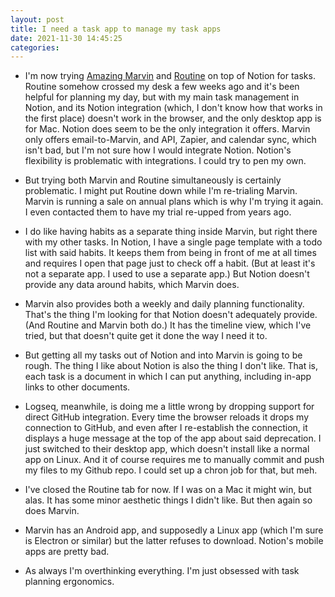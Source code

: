 ```yaml
---
layout: post
title: I need a task app to manage my task apps
date: 2021-11-30 14:45:25
categories:
---
```


- I'm now trying [Amazing Marvin](https://amazingmarvin.com/) and [Routine](https://routine.co/) on top of Notion for tasks. Routine somehow crossed my desk a few weeks ago and it's been helpful for planning my day, but with my main task management in Notion, and its Notion integration (which, I don't know how that works in the first place) doesn't work in the browser, and the only desktop app is for Mac. Notion does seem to be the only integration it offers. Marvin only offers email-to-Marvin, and API, Zapier, and calendar sync, which isn't bad, but I'm not sure how I would integrate Notion. Notion's flexibility is problematic with integrations. I could try to pen my own.

- But trying both Marvin and Routine simultaneously is certainly problematic. I might put Routine down while I'm re-trialing Marvin. Marvin is running a sale on annual plans which is why I'm trying it again. I even contacted them to have my trial re-upped from years ago.

- I do like having habits as a separate thing inside Marvin, but right there with my other tasks. In Notion, I have a single page template with a todo list with said habits. It keeps them from being in front of me at all times and requires I open that page just to check off a habit. (But at least it's not a separate app. I used to use a separate app.) But Notion doesn't provide any data around habits, which Marvin does.

- Marvin also provides both a weekly and daily planning functionality. That's the thing I'm looking for that Notion doesn't adequately provide. (And Routine and Marvin both do.) It has the timeline view, which I've tried, but that doesn't quite get it done the way I need it to.

- But getting all my tasks out of Notion and into Marvin is going to be rough. The thing I like about Notion is also the thing I don't like. That is, each task is a document in which I can put anything, including in-app links to other documents.

- Logseq, meanwhile, is doing me a little wrong by dropping support for direct GitHub integration. Every time the browser reloads it drops my connection to GitHub, and even after I re-establish the connection, it displays a huge message at the top of the app about said deprecation. I just switched to their desktop app, which doesn't install like a normal app on Linux. And it of course requires me to manually commit and push my files to my Github repo. I could set up a chron job for that, but meh.

- I've closed the Routine tab for now. If I was on a Mac it might win, but alas. It has some minor aesthetic things I didn't like. But then again so does Marvin.

- Marvin has an Android app, and supposedly a Linux app (which I'm sure is Electron or similar) but the latter refuses to download. Notion's mobile apps are pretty bad.

- As always I'm overthinking everything. I'm just obsessed with task planning ergonomics.
